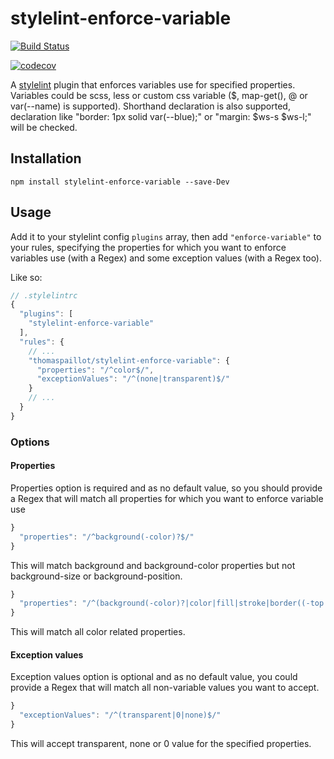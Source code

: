 # stylelint-enforce-variable

[![Build Status](https://travis-ci.org/thomaspaillot/stylelint-enforce-variable.svg?branch=master)](https://travis-ci.org/thomaspaillot/stylelint-enforce-variable)

[![codecov](https://codecov.io/gh/thomaspaillot/stylelint-enforce-variable/branch/master/graph/badge.svg)](https://codecov.io/gh/thomaspaillot/stylelint-enforce-variable)

A [stylelint](https://github.com/stylelint/stylelint) plugin that enforces variables use for specified properties. Variables could be scss, less or custom css variable ($, map-get(), @ or var(--name) is supported). Shorthand declaration is also supported, declaration like "border: 1px solid var(--blue);" or "margin: $ws-s $ws-l;" will be checked.

## Installation

```
npm install stylelint-enforce-variable --save-Dev
```

## Usage

Add it to your stylelint config `plugins` array, then add `"enforce-variable"` to your rules, specifying the properties for which you want to enforce variables use (with a Regex) and some exception values (with a Regex too).

Like so:

```js
// .stylelintrc
{
  "plugins": [
    "stylelint-enforce-variable"
  ],
  "rules": {
    // ...
    "thomaspaillot/stylelint-enforce-variable": {
      "properties": "/^color$/",
      "exceptionValues": "/^(none|transparent)$/"
    }
    // ...
  }
}
```

### Options

#### Properties

Properties option is required and as no default value, so you should provide a Regex that will match all properties for which you want to enforce variable use

```js
}
  "properties": "/^background(-color)?$/"
}
```

This will match background and background-color properties but not background-size or background-position.

```js
}
  "properties": "/^(background(-color)?|color|fill|stroke|border((-top|-left|-right|-bottom)?(-color)?)?)$/"
}
```

This will match all color related properties.

#### Exception values

Exception values option is optional and as no default value, you could provide a Regex that will match all non-variable values you want to accept.

```js
}
  "exceptionValues": "/^(transparent|0|none)$/"
}
```

This will accept transparent, none or 0 value for the specified properties.
